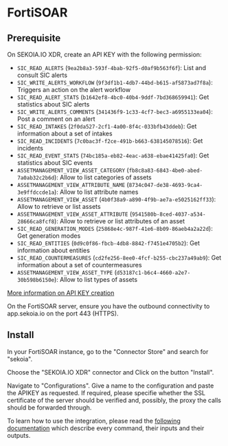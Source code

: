 # FortiSOAR

## Prerequisite

On SEKOIA.IO XDR, create an API KEY with the following permission:

- `SIC_READ_ALERTS` (`9ea2b8a3-593f-4bab-92f5-d0af9b563f6f`): List and consult SIC alerts
- `SIC_WRITE_ALERTS_WORKFLOW` (`9f3df1b1-4db7-44bd-b615-af5873ad7f8a`): Triggers an action on the alert workflow
- `SIC_READ_ALERT_STATS` (`b1642ef8-4bc0-40b4-9ddf-7bd368659941`): Get statistics about SIC alerts
- `SIC_WRITE_ALERTS_COMMENTS` (`341436f9-1c33-4cf7-bec3-a6955133ea04`): Post a comment on an alert
- `SIC_READ_INTAKES` (`2f0da527-2cf1-4a00-8f4c-033bfb43ddeb`): Get information about a set of intakes
- `SIC_READ_INCIDENTS` (`7c0bac3f-f2ce-491b-b663-638145078516`): Get incidents
- `SIC_READ_EVENT_STATS` (`74bc185a-eb82-4eac-a638-ebae41425fa0`): Get statistics about SIC events
- `ASSETMANAGEMENT_VIEW_ASSET_CATEGORY` (`fb8c8a83-6843-4be0-abed-7a0ab32c2b6d`): Allow to list categories of assets
- `ASSETMANAGEMENT_VIEW_ATTRIBUTE_NAME` (`8734c047-de38-4693-9ca4-3e9ffdccde1a`): Allow to list attribute names
- `ASSETMANAGEMENT_VIEW_ASSET` (`4b0f38a9-a890-4f9b-ae7a-e5025162ff33`): Allow to retrieve or list assets
- `ASSETMANAGEMENT_VIEW_ASSET_ATTRIBUTE` (`9541580b-8ced-4037-a534-28666ca8fcf8`): Allow to retrieve or list attributes of an asset
- `SIC_READ_GENERATION_MODES` (`25868e4c-987f-41e6-8b09-86aeb4a2a22d`): Get generation modes
- `SIC_READ_ENTITIES` (`0d9c0f86-fbcb-4db8-8842-f7451e4705b2`): Get information about entities
- `SIC_READ_COUNTERMEASURES` (`cd2fe256-8ee0-4fcf-b255-cbc237a49ab9`): Get information about a set of countermeasures
- `ASSETMANAGEMENT_VIEW_ASSET_TYPE` (`d53187c1-b6c4-4660-a2e7-30b598b6150e`): Allow to list types of assets

[More information on API KEY creation](../../../getting_started/manage_api_keys.md)

On the FortiSOAR server, ensure you have the outbound connectivity to app.sekoia.io on the port 443 (HTTPS).

## Install

In your FortiSOAR instance, go to the "Connector Store" and search for "sekoia".

Choose the "SEKOIA.IO XDR" connector and Click on the button "Install".


Navigate to "Configurations". Give a name to the configuration and paste the APIKEY as requested.
If required, please specifie whether the SSL certificate of the server should be verified and, possibly, the proxy the calls should be forwarded through.


To learn how to use the integration, please read the [following documentation](https://github.com/fortinet-fortisoar/connector-sekoia-io-xdr/blob/release/1.0.0/docs/SekoiaioXDR.md) which describe every command, their inputs and their outputs.
